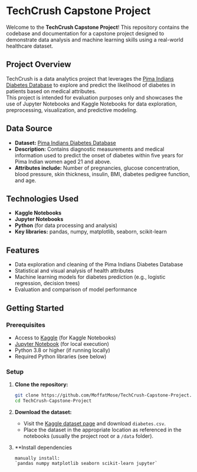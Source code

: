 
# TechCrush Capstone Project

Welcome to the **TechCrush Capstone Project**! This repository contains the codebase and documentation for a capstone project designed to demonstrate data analysis and machine learning skills using a real-world healthcare dataset.

## Project Overview

TechCrush is a data analytics project that leverages the [Pima Indians Diabetes Database](https://www.kaggle.com/datasets/uciml/pima-indians-diabetes-database) to explore and predict the likelihood of diabetes in patients based on medical attributes.  
This project is intended for evaluation purposes only and showcases the use of Jupyter Notebooks and Kaggle Notebooks for data exploration, preprocessing, visualization, and predictive modeling.

## Data Source

- **Dataset:** [Pima Indians Diabetes Database](https://www.kaggle.com/datasets/uciml/pima-indians-diabetes-database)
- **Description:** Contains diagnostic measurements and medical information used to predict the onset of diabetes within five years for Pima Indian women aged 21 and above.
- **Attributes include:** Number of pregnancies, glucose concentration, blood pressure, skin thickness, insulin, BMI, diabetes pedigree function, and age.

## Technologies Used

- **Kaggle Notebooks**
- **Jupyter Notebooks**
- **Python** (for data processing and analysis)
- **Key libraries:** pandas, numpy, matplotlib, seaborn, scikit-learn

## Features

- Data exploration and cleaning of the Pima Indians Diabetes Database
- Statistical and visual analysis of health attributes
- Machine learning models for diabetes prediction (e.g., logistic regression, decision trees)
- Evaluation and comparison of model performance

## Getting Started

### Prerequisites

- Access to [Kaggle](https://www.kaggle.com/) (for Kaggle Notebooks)
- [Jupyter Notebook](https://jupyter.org/) (for local execution)
- Python 3.8 or higher (if running locally)
- Required Python libraries (see below)

### Setup

1. **Clone the repository:**
    ```bash
    git clone https://github.com/MoffatMose/TechCrush-Capstone-Project.git
    cd TechCrush-Capstone-Project
    ```

2. **Download the dataset:**
    - Visit the [Kaggle dataset page](https://www.kaggle.com/datasets/uciml/pima-indians-diabetes-database) and download `diabetes.csv`.
    - Place the dataset in the appropriate location as referenced in the notebooks (usually the project root or a `/data` folder).

3. **Install dependencies
    ```
   manually install:  
    `pandas numpy matplotlib seaborn scikit-learn jupyter`

